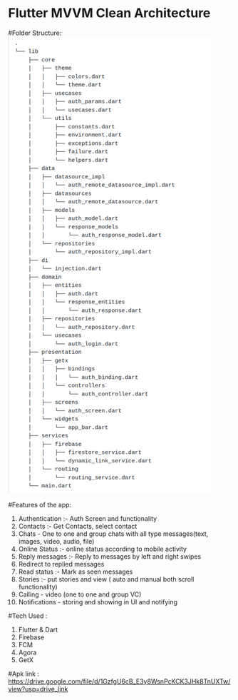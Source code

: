 # Flutter MVVM Clean Architecture

#Folder Structure: 
![alt text](mvvm_folder_structuring.png)


#Features of the app:
1. Authentication :- Auth Screen and functionality 
2. Contacts :- Get Contacts, select contact 
3. Chats - One to one and group chats with all type messages(text, images, video, audio, file)
4. Online Status :- online status according to mobile activity 
5. Reply messages :- Reply to messages by left and right swipes 
6. Redirect to replied messages  
7. Read status :- Mark as seen messages
8. Stories :- put stories and view ( auto and manual both scroll functionality)
9. Calling - video (one to one and group VC)
10. Notifications -  storing and showing in UI and notifying

#Tech Used : 
1. Flutter & Dart
2. Firebase
3. FCM
4. Agora
5. GetX

#Apk link : https://drive.google.com/file/d/1GzfgU6cB_E3y8WsnPcKCK3JHk8TnUXTw/view?usp=drive_link
